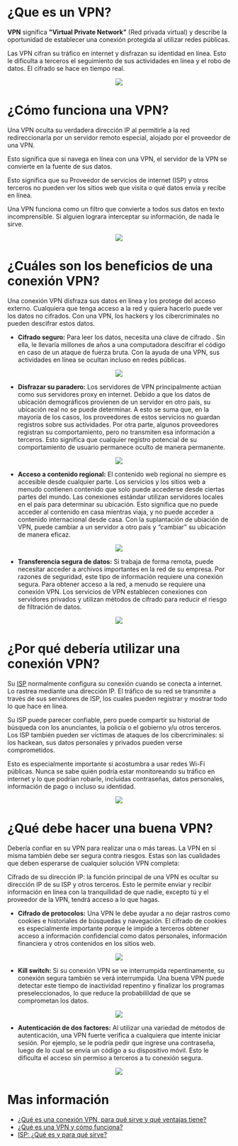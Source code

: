 # **¿Que es un VPN?**

**VPN** significa **"Virtual Private Network"** (Red privada virtual) y describe la oportunidad de establecer una conexión protegida al utilizar redes públicas. 

Las VPN cifran su tráfico en internet y disfrazan su identidad en línea. Esto le dificulta a terceros el seguimiento de sus actividades en línea y el robo de datos. El cifrado se hace en tiempo real.

<div align=center><img src="Img/img01.jpg"></div>

# **¿Cómo funciona una VPN?**

Una VPN oculta su verdadera dirección IP al permitirle a la red redireccionarla por un servidor remoto especial, alojado por el proveedor de una VPN. 

Esto significa que si navega en línea con una VPN, el servidor de la VPN se convierte en la fuente de sus datos. 

Esto significa que su Proveedor de servicios de internet (ISP) y otros terceros no pueden ver los sitios web que visita o qué datos envía y recibe en línea. 

Una VPN funciona como un filtro que convierte a todos sus datos en texto incomprensible. Si alguien lograra interceptar su información, de nada le sirve.

<div align=center><img src="Img/img02.gif"></div>

# **¿Cuáles son los beneficios de una conexión VPN?**

Una conexión VPN disfraza sus datos en línea y los protege del acceso externo. Cualquiera que tenga acceso a la red y quiera hacerlo puede ver los datos no cifrados. Con una VPN, los hackers y los cibercriminales no pueden descifrar estos datos.

* **Cifrado seguro:** Para leer los datos, necesita una clave de cifrado . Sin ella, le llevaría millones de años a una computadora descifrar el código en caso de un ataque de fuerza bruta. Con la ayuda de una VPN, sus actividades en línea se ocultan incluso en redes públicas.

<div align=center><img src="Img/img02.jpg"></div>

* **Disfrazar su paradero:** Los servidores de VPN principalmente actúan como sus servidores proxy en internet. Debido a que los datos de ubicación demográficos provienen de un servidor en otro país, su ubicación real no se puede determinar. A esto se suma que, en la mayoría de los casos, los proveedores de estos servicios no guardan registros sobre sus actividades. Por otra parte, algunos proveedores registran su comportamiento, pero no transmiten esa información a terceros. Esto significa que cualquier registro potencial de su comportamiento de usuario permanece oculto de manera permanente.

<div align=center><img src="Img/img03.jpg"></div>

* **Acceso a contenido regional:** El contenido web regional no siempre es accesible desde cualquier parte. Los servicios y los sitios web a menudo contienen contenido que solo puede accederse desde ciertas partes del mundo. Las conexiones estándar utilizan servidores locales en el país para determinar su ubicación. Esto significa que no puede acceder al contenido en casa mientras viaja, y no puede acceder a contenido internacional desde casa. Con la suplantación de ubiación de VPN, puede cambiar a un servidor a otro país y “cambiar” su ubicación de manera eficaz.

<div align=center><img src="Img/img04.jpg"></div>

* **Transferencia segura de datos:** Si trabaja de forma remota, puede necesitar acceder a archivos importantes en la red de su empresa. Por razones de seguridad, este tipo de información requiere una conexión segura. Para obtener acceso a la red, a menudo se requiere una conexión VPN. Los servicios de VPN establecen conexiones con servidores privados y utilizan métodos de cifrado para reducir el riesgo de filtración de datos.

<div align=center><img src="Img/img05.jpg"></div>

# **¿Por qué debería utilizar una conexión VPN?**

Su [ISP][2_3] normalmente configura su conexión cuando se conecta a internet. Lo rastrea mediante una dirección IP. El tráfico de su red se transmite a través de sus servidores de ISP, los cuales pueden registrar y mostrar todo lo que hace en línea.

Su ISP puede parecer confiable, pero puede compartir su historial de búsqueda con los anunciantes, la policía o el gobierno y/u otros terceros. Los ISP también pueden ser víctimas de ataques de los cibercriminales: si los hackean, sus datos personales y privados pueden verse comprometidos.

Esto es especialmente importante si acostumbra a usar redes Wi-Fi públicas. Nunca se sabe quién podría estar monitoreando su tráfico en internet y lo que podrían robarle, incluidas contraseñas, datos personales, información de pago o incluso su identidad.

<div align=center><img src="Img/img06.jpg"></div>

# **¿Qué debe hacer una buena VPN?**

Debería confiar en su VPN para realizar una o más tareas. La VPN en sí misma también debe ser segura contra riesgos. Estas son las cualidades que deben esperarse de cualquier solución VPN completa:

Cifrado de su dirección IP: la función principal de una VPN es ocultar su dirección IP de su ISP y otros terceros. Esto le permite enviar y recibir información en línea con la tranquilidad de que nadie, excepto tú y el proveedor de la VPN, tendrá acceso a lo que hagas.

* **Cifrado de protocolos:** Una VPN le debe ayudar a no dejar rastros como cookies e historiales de búsquedas y navegación. El cifrado de cookies es especialmente importante porque le impide a terceros obtener acceso a información confidencial como datos personales, información financiera y otros contenidos en los sitios web.

<div align=center><img src="Img/img07.jpg"></div>

* **Kill switch:** Si su conexión VPN se ve interrumpida repentinamente, su conexión segura también se verá interrumpida. Una buena VPN puede detectar este tiempo de inactividad repentino y finalizar los programas preseleccionados, lo que reduce la probabilildad de que se comprometan los datos.

<div align=center><img src="Img/img08.jpg"></div>

* **Autenticación de dos factores:** Al utilizar una variedad de métodos de autenticación, una VPN fuerte verifica a cualquiera que intente iniciar sesión. Por ejemplo, se le podría pedir que ingrese una contraseña, luego de lo cual se envía un código a su dispositivo móvil. Esto le dificulta el acceso sin permiso a terceros a tu conexión segura.

<div align=center><img src="Img/img09.jpg"></div>

# **Mas información**
* [¿Qué es una conexión VPN, para qué sirve y qué ventajas tiene?][2_1]
* [¿Qué es una VPN y cómo funciona?][2_2]
* [ISP: ¿Qué es y para qué sirve?][2_4]

[2_1]:https://www.xataka.com/basics/que-es-una-conexion-vpn-para-que-sirve-y-que-ventajas-tiene

[2_2]:https://latam.kaspersky.com/resource-center/definitions/what-is-a-vpn

[2_3]:https://sumamovil.com.co/glosario/isp-que-es-y-para-que-sirve

[2_4]:https://sumamovil.com.co/glosario/isp-que-es-y-para-que-sirve